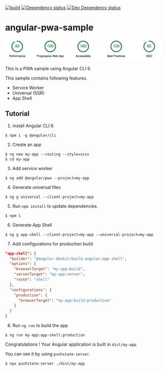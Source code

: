 [![build][travis-ci-image]][travis-ci-url]
[![Dependency status][david-dm-image]][david-dm-url]
[![Dev Dependency status][david-dm-dev-image]][david-dm-dev-url]

# angular-pwa-sample

![lightouse](./lighthouse.png)


This is a PWA sample using Angular CLI 6.

This sample contains following features.
- Service Worker
- Universal (SSR)
- App Shell


## Tutorial

1. Install Angular CLI 6

```shell
$ npm i -g @angular/cli
```

2. Create an app

```shell
$ ng new my-app --routing --style=scss
$ cd my-app
```

3. Add service worker

```shell
$ ng add @angular/pwa --project=my-app
```

4. Generate universal files

```shell
$ ng g universal --client-project=my-app
```

5. Run `npm install` to update dependencies.

```shell
$ npm i
```

6. Generate App Shell

```shell
$ ng g app-shell --client-project=my-app --universal-project=my-app
```

7. Add configurations for production build

```json:angular.json
"app-shell": {
  "builder": "@angular-devkit/build-angular:app-shell",
  "options": {
    "browserTarget": "my-app:build",
    "serverTarget": "my-app:server",
    "route": "shell"
  },
  "configurations": {
    "production": {
      "browserTarget": "my-app:build:production"
    }
  }
}
```

8. Run `ng run` to build the app

```shell
$ ng run my-app:app-shell:production
```

Congratulations ! Your Angular application is built in `dist/my-app`.

You can see it by using `pushstate-server`.

```
$ npx pushstate-server ./dist/my-app
```


[travis-ci-url]: http://travis-ci.org/puku0x/angular-pwa-sample
[travis-ci-image]: https://travis-ci.org/puku0x/angular-pwa-sample.svg?branch=master
[david-dm-url]:https://david-dm.org/puku0x/angular-pwa-sample
[david-dm-image]:https://david-dm.org/puku0x/angular-pwa-sample.svg
[david-dm-dev-url]:https://david-dm.org/puku0x/angular-pwa-sample?type=dev
[david-dm-dev-image]:https://david-dm.org/puku0x/angular-pwa-sample/dev-status.svg
"# Lunchpal" 
